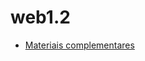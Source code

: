# web1.2

- <a href="https://www.notion.so/Desenvolvimento-Web-I-ce90e577782541be943c8aa4fdbd7000" target="_blank"> Materiais complementares </a>
